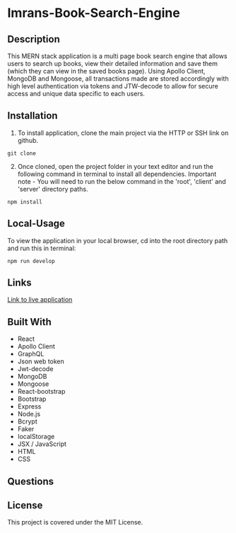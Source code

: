 # Imrans-Book-Search-Engine

## Description

This MERN stack application is a multi page book search engine that allows users to search up books, view their detailed information and save them (which they can view in the saved books page). Using Apollo Client, MongoDB and Mongoose, all transactions made are stored accordingly with high level authentication via tokens and JTW-decode to allow for secure access and unique data specific to each users.

## Installation

1. To install application, clone the main project via the HTTP or SSH link on github.

```
git clone
```

2. Once cloned, open the project folder in your text editor and run the following command in terminal to install all dependencies.
   Important note - You will need to run the below command in the 'root', 'client' and 'server' directory paths.

```
npm install
```

## Local-Usage

To view the application in your local browser, cd into the root directory path and run this in terminal:

```
npm run develop
```

## Links

[Link to live application]()

## Built With

- React
- Apollo Client
- GraphQL
- Json web token
- Jwt-decode
- MongoDB
- Mongoose
- React-bootstrap
- Bootstrap
- Express
- Node.js
- Bcrypt
- Faker
- localStorage
- JSX / JavaScript
- HTML
- CSS

## Questions


## License

This project is covered under the MIT License.

